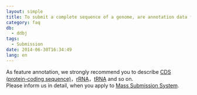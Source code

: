 ```yaml
---
layout: simple
title: To submit a complete sequence of a genome, are annotation data for the genome required?
category: faq
db:
  - ddbj
tags: 
  - Submission
date: 2014-06-30T16:34:49
lang: en
---
```


As feature annotation, we strongly recommend you to describe [CDS
(protein-coding
sequence)](/ddbj/cds-e.html)，[rRNA](/ddbj/features-e.html#rRNA)，[tRNA](/ddbj/features-e.html#tRNA)
and so on.  
Please inform us in detail, when you apply to [Mass Submission
System](/ddbj/mss-e.html).
